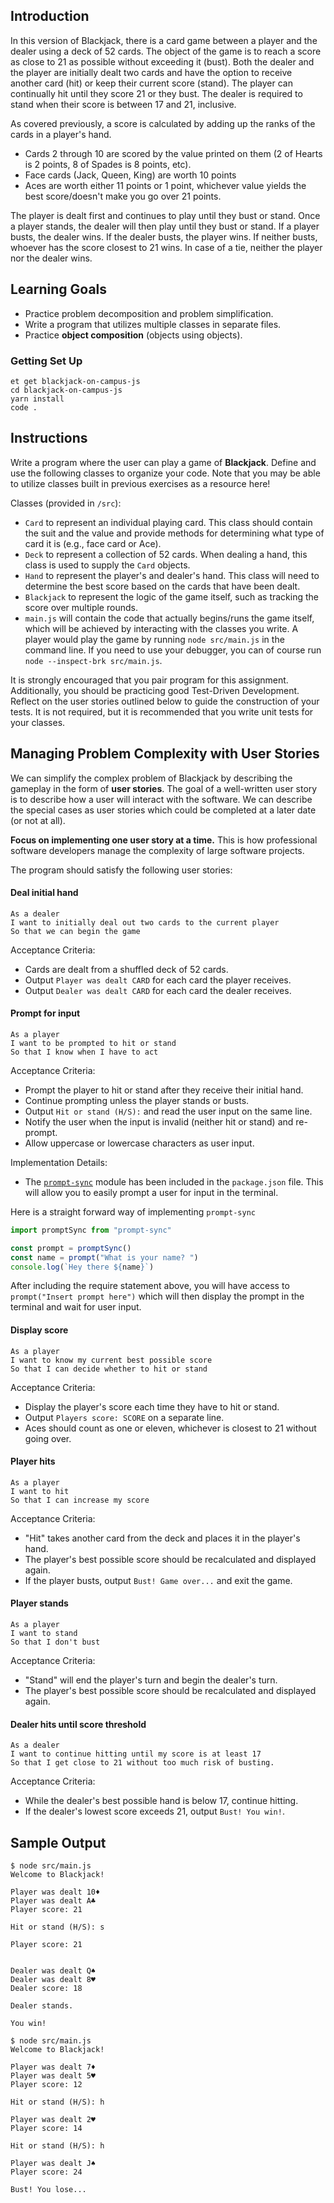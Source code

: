 ## Introduction

In this version of Blackjack, there is a card game between a player and the dealer using a deck of 52 cards. The object of the game is to reach a score as close to 21 as possible without exceeding it (bust). Both the dealer and the player are initially dealt two cards and have the option to receive another card (hit) or keep their current score (stand). The player can continually hit until they score 21 or they bust. The dealer is required to stand when their score is between 17 and 21, inclusive.

As covered previously, a score is calculated by adding up the ranks of the cards in a player's hand.

- Cards 2 through 10 are scored by the value printed on them (2 of Hearts is 2 points, 8 of Spades is 8 points, etc).
- Face cards (Jack, Queen, King) are worth 10 points
- Aces are worth either 11 points or 1 point, whichever value yields the best score/doesn't make you go over 21 points.

The player is dealt first and continues to play until they bust or stand. Once a player stands, the dealer will then play until they bust or stand. If a player busts, the dealer wins. If the dealer busts, the player wins. If neither busts, whoever has the score closest to 21 wins. In case of a tie, neither the player nor the dealer wins.

## Learning Goals

- Practice problem decomposition and problem simplification.
- Write a program that utilizes multiple classes in separate files.
- Practice **object composition** (objects using objects).

### Getting Set Up

```no-highlight
et get blackjack-on-campus-js
cd blackjack-on-campus-js
yarn install
code .
```

## Instructions

Write a program where the user can play a game of **Blackjack**. Define and use the following classes to organize your code. Note that you may be able to utilize classes built in previous exercises as a resource here!

Classes (provided in `/src`):
- `Card` to represent an individual playing card. This class should contain the suit and the value and provide methods for determining what type of card it is (e.g., face card or Ace).
- `Deck` to represent a collection of 52 cards. When dealing a hand, this class is used to supply the `Card` objects.
- `Hand` to represent the player's and dealer's hand. This class will need to determine the best score based on the cards that have been dealt.
- `Blackjack` to represent the logic of the game itself, such as tracking the score over multiple rounds.
- `main.js` will contain the code that actually begins/runs the game itself, which will be achieved by interacting with the classes you write. A player would play the game by running `node src/main.js` in the command line. If you need to use your debugger, you can of course run `node --inspect-brk src/main.js`.

It is strongly encouraged that you pair program for this assignment. Additionally, you should be practicing good Test-Driven Development. Reflect on the user stories outlined below to guide the construction of your tests. It is not required, but it is recommended that you write unit tests for your classes.

## Managing Problem Complexity with User Stories

We can simplify the complex problem of Blackjack by describing the gameplay in the form of **user stories**. The goal of a well-written user story is to describe how a user will interact with the software. We can describe the special cases as user stories which could be completed at a later date (or not at all).

**Focus on implementing one user story at a time.** This is how professional software developers manage the complexity of large software projects.

The program should satisfy the following user stories:

#### Deal initial hand

```no-highlight
As a dealer
I want to initially deal out two cards to the current player
So that we can begin the game
```

Acceptance Criteria:

- Cards are dealt from a shuffled deck of 52 cards.
- Output `Player was dealt CARD` for each card the player receives.
- Output `Dealer was dealt CARD` for each card the dealer receives.

#### Prompt for input

```no-highlight
As a player
I want to be prompted to hit or stand
So that I know when I have to act
```

Acceptance Criteria:

- Prompt the player to hit or stand after they receive their initial hand.
- Continue prompting unless the player stands or busts.
- Output `Hit or stand (H/S):` and read the user input on the same line.
- Notify the user when the input is invalid (neither hit or stand) and re-prompt.
- Allow uppercase or lowercase characters as user input.

Implementation Details:

- The [`prompt-sync`](https://github.com/heapwolf/prompt-sync) module has been included in the `package.json` file.  This will allow you to easily prompt a user for input in the terminal.

Here is a straight forward way of implementing `prompt-sync`

```js
import promptSync from "prompt-sync"

const prompt = promptSync()
const name = prompt("What is your name? ")
console.log(`Hey there ${name}`)
```

After including the require statement above, you will have access to `prompt("Insert prompt here")` which will then display the prompt in the terminal and wait for user input.

#### Display score

```no-highlight
As a player
I want to know my current best possible score
So that I can decide whether to hit or stand
```

Acceptance Criteria:

- Display the player's score each time they have to hit or stand.
- Output `Players score: SCORE` on a separate line.
- Aces should count as one or eleven, whichever is closest to 21 without going over.

#### Player hits

```no-highlight
As a player
I want to hit
So that I can increase my score
```

Acceptance Criteria:

- "Hit" takes another card from the deck and places it in the player's hand.
- The player's best possible score should be recalculated and displayed again.
- If the player busts, output `Bust! Game over...` and exit the game.

#### Player stands

```no-highlight
As a player
I want to stand
So that I don't bust
```

Acceptance Criteria:

- "Stand" will end the player's turn and begin the dealer's turn.
- The player's best possible score should be recalculated and displayed again.

#### Dealer hits until score threshold

```no-highlight
As a dealer
I want to continue hitting until my score is at least 17
So that I get close to 21 without too much risk of busting.
```

Acceptance Criteria:

- While the dealer's best possible hand is below 17, continue hitting.
- If the dealer's lowest score exceeds 21, output `Bust! You win!`.

## Sample Output

```no-highlight
$ node src/main.js
Welcome to Blackjack!

Player was dealt 10♦
Player was dealt A♣
Player score: 21

Hit or stand (H/S): s

Player score: 21


Dealer was dealt Q♠
Dealer was dealt 8♥
Dealer score: 18

Dealer stands.

You win!
```

```no-highlight
$ node src/main.js
Welcome to Blackjack!

Player was dealt 7♦
Player was dealt 5♥
Player score: 12

Hit or stand (H/S): h

Player was dealt 2♥
Player score: 14

Hit or stand (H/S): h

Player was dealt J♠
Player score: 24

Bust! You lose...
```
